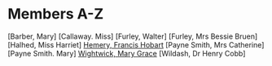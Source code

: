# Members A-Z 

[Barber, Mary]
[Callaway. Miss]
[Furley, Walter]
[Furley, Mrs Bessie Bruen]
[Halhed, Miss Harriet]
[Hemery, Francis Hobart](persistentscribblers/docs/hemery)
[Payne Smith, Mrs Catherine]
[Payne Smith. Mary]
[Wightwick, Mary Grace](persistentscribblers/docs/wightwickmg)
[Wildash, Dr Henry Cobb]
